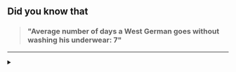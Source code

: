## Did you know that

<h3>
  <blockquote>
<!--START_SECTION:debris-->                                                                                                                                                       
"Average number of days a West German goes without washing his underwear: 7"
<!--END_SECTION:debris-->
  </blockquote>
</h3>

-----

<details>
  <summary></summary>

<img src="https://github-readme-stats.vercel.app/api?show_icons=true&hide=issues&username=ekickx"> <img src="https://github-readme-stats.vercel.app/api/top-langs/?layout=compact&username=ekickx">

</details>
